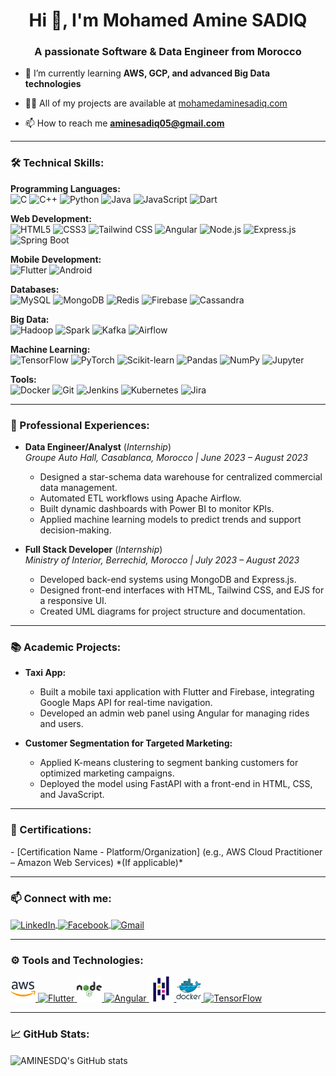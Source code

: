 <h1 align="center">Hi 👋, I'm Mohamed Amine SADIQ</h1>
<h3 align="center">A passionate Software & Data Engineer from Morocco</h3>

- 🌱 I’m currently learning **AWS, GCP, and advanced Big Data technologies**

- 👨‍💻 All of my projects are available at [mohamedaminesadiq.com](http://mohamedaminesadiq.com)

- 📫 How to reach me **aminesadiq05@gmail.com**

---

<h3 align="left">🛠️ Technical Skills:</h3>
<p align="left">
  <strong>Programming Languages:</strong><br>
  <img src="https://cdn.jsdelivr.net/gh/devicons/devicon/icons/c/c-original.svg" alt="C" width="40" height="40"/>
  <img src="https://cdn.jsdelivr.net/gh/devicons/devicon/icons/cplusplus/cplusplus-original.svg" alt="C++" width="40" height="40"/>
  <img src="https://cdn.jsdelivr.net/gh/devicons/devicon/icons/python/python-original.svg" alt="Python" width="40" height="40"/>
  <img src="https://cdn.jsdelivr.net/gh/devicons/devicon/icons/java/java-original.svg" alt="Java" width="40" height="40"/>
  <img src="https://cdn.jsdelivr.net/gh/devicons/devicon/icons/javascript/javascript-original.svg" alt="JavaScript" width="40" height="40"/>
  <img src="https://cdn.jsdelivr.net/gh/devicons/devicon/icons/dart/dart-original.svg" alt="Dart" width="40" height="40"/>
</p>

<p align="left">
  <strong>Web Development:</strong><br>
  <img src="https://cdn.jsdelivr.net/gh/devicons/devicon/icons/html5/html5-original.svg" alt="HTML5" width="40" height="40"/>
  <img src="https://cdn.jsdelivr.net/gh/devicons/devicon/icons/css3/css3-original.svg" alt="CSS3" width="40" height="40"/>
  <img src="https://www.vectorlogo.zone/logos/tailwindcss/tailwindcss-icon.svg" alt="Tailwind CSS" width="40" height="40"/>
  <img src="https://angular.io/assets/images/logos/angular/angular.svg" alt="Angular" width="40" height="40"/>
  <img src="https://cdn.jsdelivr.net/gh/devicons/devicon/icons/nodejs/nodejs-original.svg" alt="Node.js" width="40" height="40"/>
  <img src="https://cdn.jsdelivr.net/gh/devicons/devicon/icons/express/express-original-wordmark.svg" alt="Express.js" width="40" height="40"/>
  <img src="https://www.vectorlogo.zone/logos/springio/springio-icon.svg" alt="Spring Boot" width="40" height="40"/>
</p>

<p align="left">
  <strong>Mobile Development:</strong><br>
  <img src="https://cdn.jsdelivr.net/gh/devicons/devicon/icons/flutter/flutter-original.svg" alt="Flutter" width="40" height="40"/>
  <img src="https://cdn.jsdelivr.net/gh/devicons/devicon/icons/android/android-original.svg" alt="Android" width="40" height="40"/>
</p>

<p align="left">
  <strong>Databases:</strong><br>
  <img src="https://cdn.jsdelivr.net/gh/devicons/devicon/icons/mysql/mysql-original-wordmark.svg" alt="MySQL" width="40" height="40"/>
  <img src="https://cdn.jsdelivr.net/gh/devicons/devicon/icons/mongodb/mongodb-original-wordmark.svg" alt="MongoDB" width="40" height="40"/>
  <img src="https://cdn.jsdelivr.net/gh/devicons/devicon/icons/redis/redis-original-wordmark.svg" alt="Redis" width="40" height="40"/>
  <img src="https://cdn.jsdelivr.net/gh/devicons/devicon/icons/firebase/firebase-plain-wordmark.svg" alt="Firebase" width="40" height="40"/>
  <img src="https://www.vectorlogo.zone/logos/apache_cassandra/apache_cassandra-icon.svg" alt="Cassandra" width="40" height="40"/>
</p>

<p align="left">
  <strong>Big Data:</strong><br>
  <img src="https://www.vectorlogo.zone/logos/apache_hadoop/apache_hadoop-icon.svg" alt="Hadoop" width="40" height="40"/>
  <img src="https://www.vectorlogo.zone/logos/apache_spark/apache_spark-icon.svg" alt="Spark" width="40" height="40"/>
  <img src="https://www.vectorlogo.zone/logos/apache_kafka/apache_kafka-icon.svg" alt="Kafka" width="40" height="40"/>
  <img src="https://upload.wikimedia.org/wikipedia/commons/d/d0/Apache_Airflow_logo.svg" alt="Airflow" width="40" height="40"/>

</p>

<p align="left">
  <strong>Machine Learning:</strong><br>
  <img src="https://www.vectorlogo.zone/logos/tensorflow/tensorflow-icon.svg" alt="TensorFlow" width="40" height="40"/>
  <img src="https://www.vectorlogo.zone/logos/pytorch/pytorch-icon.svg" alt="PyTorch" width="40" height="40"/>
  <img src="https://upload.wikimedia.org/wikipedia/commons/0/05/Scikit_learn_logo_small.svg" alt="Scikit-learn" width="40" height="40"/>
  <img src="https://cdn.jsdelivr.net/gh/devicons/devicon/icons/pandas/pandas-original.svg" alt="Pandas" width="40" height="40"/>
  <img src="https://cdn.jsdelivr.net/gh/devicons/devicon/icons/numpy/numpy-original.svg" alt="NumPy" width="40" height="40"/>
  <img src="https://www.vectorlogo.zone/logos/jupyter/jupyter-icon.svg" alt="Jupyter" width="40" height="40"/>
</p>

<p align="left">
  <strong>Tools:</strong><br>
  <img src="https://cdn.jsdelivr.net/gh/devicons/devicon/icons/docker/docker-original-wordmark.svg" alt="Docker" width="40" height="40"/>
  <img src="https://cdn.jsdelivr.net/gh/devicons/devicon/icons/git/git-original.svg" alt="Git" width="40" height="40"/>
  <img src="https://www.vectorlogo.zone/logos/jenkins/jenkins-icon.svg" alt="Jenkins" width="40" height="40"/>
  <img src="https://www.vectorlogo.zone/logos/kubernetes/kubernetes-icon.svg" alt="Kubernetes" width="40" height="40"/>
  <img src="https://www.vectorlogo.zone/logos/atlassian_jira/atlassian_jira-icon.svg" alt="Jira" width="40" height="40"/>
</p>


---

<h3 align="left">📂 Professional Experiences:</h3>

- **Data Engineer/Analyst** (*Internship*)  
  <em>Groupe Auto Hall, Casablanca, Morocco | June 2023 – August 2023</em>  
  - Designed a star-schema data warehouse for centralized commercial data management.  
  - Automated ETL workflows using Apache Airflow.  
  - Built dynamic dashboards with Power BI to monitor KPIs.  
  - Applied machine learning models to predict trends and support decision-making.

- **Full Stack Developer** (*Internship*)  
  <em>Ministry of Interior, Berrechid, Morocco | July 2023 – August 2023</em>  
  - Developed back-end systems using MongoDB and Express.js.  
  - Designed front-end interfaces with HTML, Tailwind CSS, and EJS for a responsive UI.  
  - Created UML diagrams for project structure and documentation.

---

<h3 align="left">📚 Academic Projects:</h3>

- **Taxi App:**  
  - Built a mobile taxi application with Flutter and Firebase, integrating Google Maps API for real-time navigation.  
  - Developed an admin web panel using Angular for managing rides and users.

- **Customer Segmentation for Targeted Marketing:**  
  - Applied K-means clustering to segment banking customers for optimized marketing campaigns.  
  - Deployed the model using FastAPI with a front-end in HTML, CSS, and JavaScript.

---

<h3 align="left">🌟 Certifications:</h3>
- [Certification Name - Platform/Organization] (e.g., AWS Cloud Practitioner – Amazon Web Services) *(If applicable)*

---

<h3 align="left">📫 Connect with me:</h3>
<p align="left">
<a href="https://linkedin.com/in/sadiq-mohamed-amine-99536821a" target="blank">
  <img align="center" src="https://raw.githubusercontent.com/rahuldkjain/github-profile-readme-generator/master/src/images/icons/Social/linked-in-alt.svg" alt="LinkedIn" height="30" width="40" />
</a>
<a href="https://fb.com/amine.sadiq.714" target="blank">
  <img align="center" src="https://raw.githubusercontent.com/rahuldkjain/github-profile-readme-generator/master/src/images/icons/Social/facebook.svg" alt="Facebook" height="30" width="40" />
</a>
<a href="mailto:aminesadiq05@gmail.com" target="blank">
  <img align="center" src="https://www.vectorlogo.zone/logos/gmail/gmail-icon.svg" alt="Gmail" height="30" width="40" />
</a>
</p>

---

<h3 align="left">⚙️ Tools and Technologies:</h3>
<p align="left">
  <a href="https://aws.amazon.com" target="_blank" rel="noreferrer">
    <img src="https://raw.githubusercontent.com/devicons/devicon/master/icons/amazonwebservices/amazonwebservices-original-wordmark.svg" alt="AWS" width="40" height="40" />
  </a>
  <a href="https://flutter.dev" target="_blank" rel="noreferrer">
    <img src="https://www.vectorlogo.zone/logos/flutterio/flutterio-icon.svg" alt="Flutter" width="40" height="40" />
  </a>
  <a href="https://nodejs.org" target="_blank" rel="noreferrer">
    <img src="https://raw.githubusercontent.com/devicons/devicon/master/icons/nodejs/nodejs-original-wordmark.svg" alt="Node.js" width="40" height="40" />
  </a>
  <a href="https://angular.io" target="_blank" rel="noreferrer">
    <img src="https://angular.io/assets/images/logos/angular/angular.svg" alt="Angular" width="40" height="40" />
  </a>
  <a href="https://pandas.pydata.org/" target="_blank" rel="noreferrer">
    <img src="https://raw.githubusercontent.com/devicons/devicon/2ae2a900d2f041da66e950e4d48052658d850630/icons/pandas/pandas-original.svg" alt="Pandas" width="40" height="40" />
  </a>
  <a href="https://docker.com/" target="_blank" rel="noreferrer">
    <img src="https://raw.githubusercontent.com/devicons/devicon/master/icons/docker/docker-original-wordmark.svg" alt="Docker" width="40" height="40" />
  </a>
  <a href="https://www.tensorflow.org" target="_blank" rel="noreferrer">
    <img src="https://www.vectorlogo.zone/logos/tensorflow/tensorflow-icon.svg" alt="TensorFlow" width="40" height="40" />
  </a>
</p>

---

<h3 align="left">📈 GitHub Stats:</h3>
<p>
  <img align="center" src="https://github-readme-stats.vercel.app/api?username=AMINESDQ&show_icons=true&theme=radical" alt="AMINESDQ's GitHub stats" />
</p>
